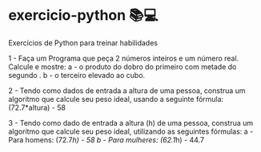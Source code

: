 # exercicio-python 📚💻
Exercícios de Python para treinar habilidades

1 - Faça um Programa que peça 2 números inteiros e um número real. Calcule e mostre:
a - o produto do dobro do primeiro com metade do segundo .
b - o terceiro elevado ao cubo.

2 - Tendo como dados de entrada a altura de uma pessoa, construa um algoritmo que calcule seu peso ideal,
usando a seguinte fórmula: (72.7*altura) - 58

3 - Tendo como dado de entrada a altura (h) de uma pessoa, construa um algoritmo que calcule seu peso ideal,
utilizando as seguintes fórmulas:
a - Para homens: (72.7*h) - 58
b - Para mulheres: (62.1*h) - 44.7 

